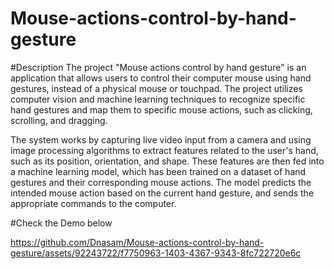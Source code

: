 # Mouse-actions-control-by-hand-gesture

#Description
The project "Mouse actions control by hand gesture" is an application that allows users to control their computer mouse using hand gestures, instead of a physical mouse or touchpad. The project utilizes computer vision and machine learning techniques to recognize specific hand gestures and map them to specific mouse actions, such as clicking, scrolling, and dragging.

The system works by capturing live video input from a camera and using image processing algorithms to extract features related to the user's hand, such as its position, orientation, and shape. These features are then fed into a machine learning model, which has been trained on a dataset of hand gestures and their corresponding mouse actions. The model predicts the intended mouse action based on the current hand gesture, and sends the appropriate commands to the computer.


#Check the Demo below

https://github.com/Dnasam/Mouse-actions-control-by-hand-gesture/assets/92243722/f7750963-1403-4367-9343-8fc722720e6c

